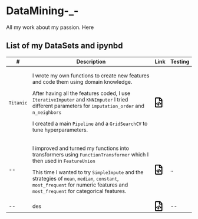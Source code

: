 # DataMining-_-
All my work about my passion. Here 



## List of my DataSets and ipynbd


\# | Description | Link | Testing
--- | --- | --- | ---
`Titanic` | <p>I wrote my own functions to create new features and code them using domain knowledge.</p> <p> After having all the features coded, I use `IterativeImputer` and `KNNImputer` I tried different parameters for `imputation_order` and `n_neighbors` </p> <p> I created a main `Pipeline` and a `GridSearchCV` to tune hyperparameters. </p>|  <a href="https://nbviewer.jupyter.org/github/antirrabia/DataMining-_-/blob/main/notebooks/Titanic_01.ipynb"><img src="icons/nb.svg" width="20px" align="top" title="View code"></a> | 
-- | <p>  I improved and turned my functions into transformers using `FunctionTransformer` which I then used in `FeatureUnion` </p> <p> This time I wanted to try `SimpleImpute` and the strategies of `mean`, `median`, `constant`, `most_frequent` for numeric features and `most_frequent` for categorical features. </p> | <a href="https://nbviewer.jupyter.org/github/antirrabia/DataMining-_-/blob/main/notebooks/Titanic_02.ipynb"><img src="icons/nb.svg" width="20px" align="top" title="View code"></a> | .. | 
-- | des | <a href="https://nbviewer.jupyter.org/github/antirrabia/DataMining-_-/blob/main/notebooks/Titanic_03.ipynb"><img src="icons/nb.svg" width="20px" align="top" title="View code"></a> | --